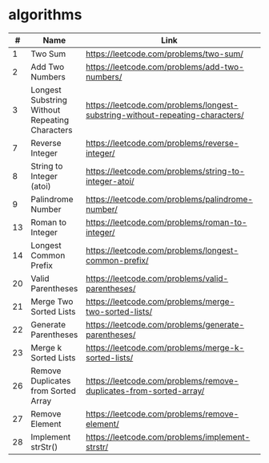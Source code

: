 # algorithms

|#    |Name     |Link                                   |Difficulty   |
|---|---|---|---|
|   1|Two Sum   |https://leetcode.com/problems/two-sum/| Easy         |
|   2|Add Two Numbers       | https://leetcode.com/problems/add-two-numbers/  |Medium   |
|   3|Longest Substring Without Repeating Characters   |https://leetcode.com/problems/longest-substring-without-repeating-characters/   | Medium  |
|	7|Reverse Integer|https://leetcode.com/problems/reverse-integer/ | Easy|
|	8|String to Integer (atoi)|https://leetcode.com/problems/string-to-integer-atoi/|Medium|
|	9|Palindrome Number|https://leetcode.com/problems/palindrome-number/ | Easy|
|	13|Roman to Integer|https://leetcode.com/problems/roman-to-integer/ | Easy|
|	14|Longest Common Prefix|https://leetcode.com/problems/longest-common-prefix/ | Easy |
|	20|Valid Parentheses | https://leetcode.com/problems/valid-parentheses/ | Easy |
|	21|Merge Two Sorted Lists|https://leetcode.com/problems/merge-two-sorted-lists/|Easy|
|	22|Generate Parentheses|https://leetcode.com/problems/generate-parentheses/|Medium|
|	23|Merge k Sorted Lists|https://leetcode.com/problems/merge-k-sorted-lists/|Hard|
|	26|Remove Duplicates from Sorted Array|https://leetcode.com/problems/remove-duplicates-from-sorted-array/|Easy|
|	27|Remove Element|https://leetcode.com/problems/remove-element/|Easy|
|	28|Implement strStr()|https://leetcode.com/problems/implement-strstr/| Easy|